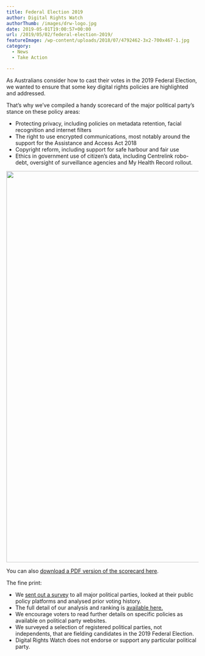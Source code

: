 ```yaml
---
title: Federal Election 2019
author: Digital Rights Watch
authorThumb: /images/drw-logo.jpg
date: 2019-05-01T19:00:57+00:00
url: /2019/05/02/federal-election-2019/
featureImage: /wp-content/uploads/2018/07/4792462-3x2-700x467-1.jpg
category:
  - News
  - Take Action

---
```

As Australians consider how to cast their votes in the 2019 Federal Election, we wanted to ensure that some key digital rights policies are highlighted and addressed.

That&#8217;s why we&#8217;ve compiled a handy scorecard of the major political party&#8217;s stance on these policy areas:

  * Protecting privacy, including policies on metadata retention, facial recognition and internet filters
  * The right to use encrypted communications, most notably around the support for the Assistance and Access Act 2018
  * Copyright reform, including support for safe harbour and fair use
  * Ethics in government use of citizen&#8217;s data, including Centrelink robo-debt, oversight of surveillance agencies and My Health Record rollout.<figure class="wp-block-image">

<img loading="lazy" decoding="async" width="672" height="1024" src="/wp-content/uploads/2019/04/2019-Election-Scorecard-672x1024.jpg" alt="" class="wp-image-1574" srcset="/wp-content/uploads/2019/04/2019-Election-Scorecard-672x1024.jpg 672w, /wp-content/uploads/2019/04/2019-Election-Scorecard-197x300.jpg 197w, /wp-content/uploads/2019/04/2019-Election-Scorecard-768x1170.jpg 768w, /wp-content/uploads/2019/04/2019-Election-Scorecard.jpg 827w" sizes="(max-width: 672px) 100vw, 672px" /> </figure>

You can also [download a PDF version of the scorecard here][1].

The fine print:

  * We [sent out a survey][2] to all major political parties, looked at their public policy platforms and analysed prior voting history.
  * The full detail of our analysis and ranking is [available here.][3]
  * We encourage voters to read further details on specific policies as available on political party websites.
  * We surveyed a selection of registered political parties, not independents, that are fielding candidates in the 2019 Federal Election.
  * Digital Rights Watch does not endorse or support any particular political party.

 [1]: /wp-content/uploads/2019/04/2019-Election-Scorecard.pdf
 [2]: /wp-content/uploads/2019/05/DRW-Election-2019-Survey-Questions.pdf
 [3]: /wp-content/uploads/2019/04/2019-election-survey-responses.pdf

